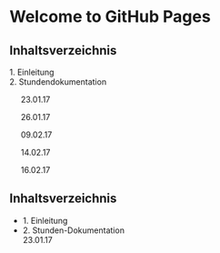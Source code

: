 # Welcome to GitHub Pages

<h2>
Inhaltsverzeichnis
</h2>
<p>1. Einleitung <br> 2. Stundendokumentation 
<p style="text-indent:20px;">23.01.17</p>
<p style="text-indent:20px;">26.01.17</p>
<p style="text-indent:20px;">09.02.17</p>
<p style="text-indent:20px;">14.02.17</p>
<p style="text-indent:20px;">16.02.17</p></p>


<h2>
Inhaltsverzeichnis
</h2>
<ul>
<li>1. Einleitung</li>
<li>2. Stunden-Dokumentation<br>23.01.17
